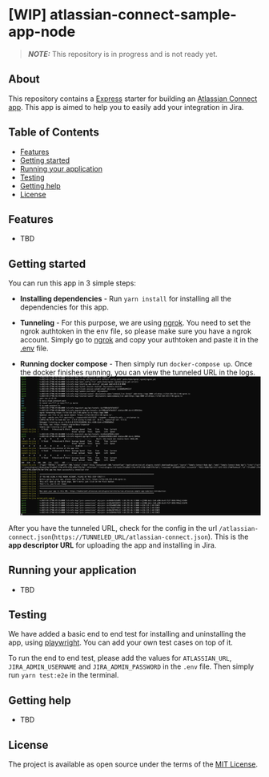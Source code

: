 # [WIP] atlassian-connect-sample-app-node

> **_NOTE:_**  This repository is in progress and is not ready yet.

## About
This repository contains a [Express](https://expressjs.com/en/4x/api.html) starter for building an [Atlassian Connect app](https://developer.atlassian.com/cloud/jira/platform/getting-started-with-connect/).
This app is aimed to help you to easily add your integration in Jira.

## Table of Contents
- [Features](#features)
- [Getting started](#getting-started)
- [Running your application](#running-your-application)
- [Testing](#testing)
- [Getting help](#getting-help)
- [License](#license)

## Features
- TBD

## Getting started
You can run this app in 3 simple steps:
- **Installing dependencies** - Run `yarn install` for installing all the dependencies for this app.

- **Tunneling** - For this purpose, we are using [ngrok](https://ngrok.com/docs/getting-started). You need to set the ngrok authtoken in the env file, so please make sure you have a ngrok account. 
Simply go to [ngrok](https://dashboard.ngrok.com/get-started/your-authtoken) and copy your authtoken and paste it in the [.env](./.env) file.

- **Running docker compose** - Then simply run `docker-compose up`. Once the docker finishes running, you can view the tunneled URL in the logs. 
![img.png](static/images/tunnel-output.png)

After you have the tunneled URL, check for the config in the url `/atlassian-connect.json`(`https://TUNNELED_URL/atlassian-connect.json`). This is the __app descriptor URL__ for uploading the app and installing in Jira.

## Running your application
- TBD

## Testing
We have added a basic end to end test for installing and uninstalling the app, using [playwright](https://playwright.dev/docs/intro). You can add your own test cases on top of it. 

To run the end to end test, please add the values for `ATLASSIAN_URL`, `JIRA_ADMIN_USERNAME` and `JIRA_ADMIN_PASSWORD` in the `.env` file. Then simply run `yarn test:e2e` in the terminal.

## Getting help
- TBD

## License
The project is available as open source under the terms of the [MIT License](./LICENSE).
